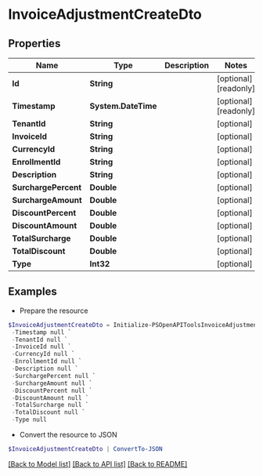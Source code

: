 # InvoiceAdjustmentCreateDto
## Properties

Name | Type | Description | Notes
------------ | ------------- | ------------- | -------------
**Id** | **String** |  | [optional] [readonly] 
**Timestamp** | **System.DateTime** |  | [optional] [readonly] 
**TenantId** | **String** |  | [optional] 
**InvoiceId** | **String** |  | [optional] 
**CurrencyId** | **String** |  | [optional] 
**EnrollmentId** | **String** |  | [optional] 
**Description** | **String** |  | [optional] 
**SurchargePercent** | **Double** |  | [optional] 
**SurchargeAmount** | **Double** |  | [optional] 
**DiscountPercent** | **Double** |  | [optional] 
**DiscountAmount** | **Double** |  | [optional] 
**TotalSurcharge** | **Double** |  | [optional] 
**TotalDiscount** | **Double** |  | [optional] 
**Type** | **Int32** |  | [optional] 

## Examples

- Prepare the resource
```powershell
$InvoiceAdjustmentCreateDto = Initialize-PSOpenAPIToolsInvoiceAdjustmentCreateDto  -Id null `
 -Timestamp null `
 -TenantId null `
 -InvoiceId null `
 -CurrencyId null `
 -EnrollmentId null `
 -Description null `
 -SurchargePercent null `
 -SurchargeAmount null `
 -DiscountPercent null `
 -DiscountAmount null `
 -TotalSurcharge null `
 -TotalDiscount null `
 -Type null
```

- Convert the resource to JSON
```powershell
$InvoiceAdjustmentCreateDto | ConvertTo-JSON
```

[[Back to Model list]](../README.md#documentation-for-models) [[Back to API list]](../README.md#documentation-for-api-endpoints) [[Back to README]](../README.md)

